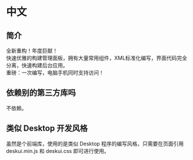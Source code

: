 # 中文
## 简介
全新重构！年度巨献！  
快速优雅的构建管理面板，拥有大量常用组件，XML标准化编写，界面代码完全分离，快速构建后台应用。  
重磅：一次编写，电脑手机同时支持访问！  
  
## 依赖别的第三方库吗
不依赖。  
  
## 类似 Desktop 开发风格
虽然是个前端库，使用的是类似 Desktop 程序的编写风格，只需要在页面引用 deskui.min.js 和 deskui.css 即可进行使用。  